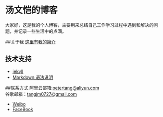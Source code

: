 # 汤文恺的博客
大家好，这是我的个人博客，主要用来总结自己工作学习过程中遇到和解决的问题，并记录一些生活中的点滴。

##关于我
[这里有我的简介](https://pettertang.github.io/about.html)

## 技术支持
- [jekyll](http://jekyll.com.cn/)
- [Markdown 语法说明](http://wowubuntu.com/markdown/)

##联系方式
阿里云邮箱:petertang@aliyun.com      
谷歌邮箱：tangjm0727@gmail.com      
- [Weibo](http://weibo.com/u/1905261931 "PetterTang's Weibo")
- [FaceBook](https://www.facebook.com/people/%E6%B1%A4%E5%BB%BA%E6%98%8E/100010802836908 "PetterTang's facebook")
